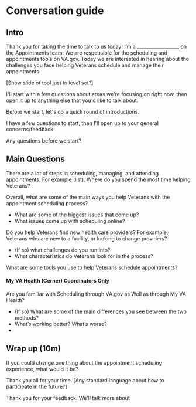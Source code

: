 # Conversation guide

## Intro

Thank you for taking the time to talk to us today! I’m a __________________ on the Appointments team. We are responsible for the scheduling and appointments tools on VA.gov. Today we are interested in hearing about the challenges you face helping Veterans schedule and manage their appointments.

[Show slide of tool just to level set?]

I'll start with a few questions about areas we're focusing on right now, then open it up to anything else that you'd like to talk about.

Before we start, let's do a quick round of introductions. 

I have a few questions to start, then I'll open up to your general concerns/feedback. 

Any questions before we start?

## Main Questions

There are a lot of steps in scheduling, managing, and attending appointments. For example (list). Where do you spend the most time helping Veterans?

Overall, what are some of the main ways you help Veterans with the appointment scheduling process?
- What are some of the biggest issues that come up?
- What issues come up with scheduling online?

Do you help Veterans find new health care providers? For example, Veterans who are new to a facility, or looking to change providers?
- (If so) what challenges do you run into?
- What characteristics do Veterans look for in the process?

What are some tools you use to help Veterans schedule appointments?


#### My VA Health (Cerner) Coordinators Only

Are you familiar with Scheduling through VA.gov as Well as through My VA Health?
- (If so) What are some of the main differences you see between the two methods? 
- What’s working better? What’s worse?
- 

## Wrap up (10m)

If you could change one thing about the appointment scheduling experience, what would it be?


Thank you all for your time. [Any standard language about how to participate in the future?]




Thank you for your feedback. We'll talk more about

